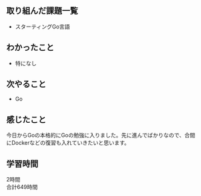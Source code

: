 ## 取り組んだ課題一覧
- スターティングGo言語

## わかったこと
- 特になし

## 次やること
- Go

## 感じたこと
今日からGoの本格的にGoの勉強に入りました。先に進んでばかりなので、合間にDockerなどの復習も入れていきたいと思います。

## 学習時間
2時間<br />
合計649時間